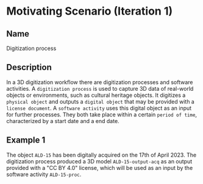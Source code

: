 # Motivating Scenario (Iteration 1)
## Name
Digitization process
## Description
In a 3D digitization workflow there are digitization processes and software activities. A `digitization process` is used to capture 3D data of real-world objects or environments, such as cultural heritage objects. It digitizes a `physical object` and outputs a `digital object` that may be provided with a `license document`. A `software activity` uses this digital object as an input for further processes. They both take place within a certain `period of time`, characterized by a start date and a end date.

## Example 1
The object `ALD-15` has been digitally acquired on the 17th of April 2023. The digitization process produced a 3D model `ALD-15-output-acq` as an output provided with a "CC BY 4.0" license, which will be used as an input by the software activity `ALD-15-proc`.